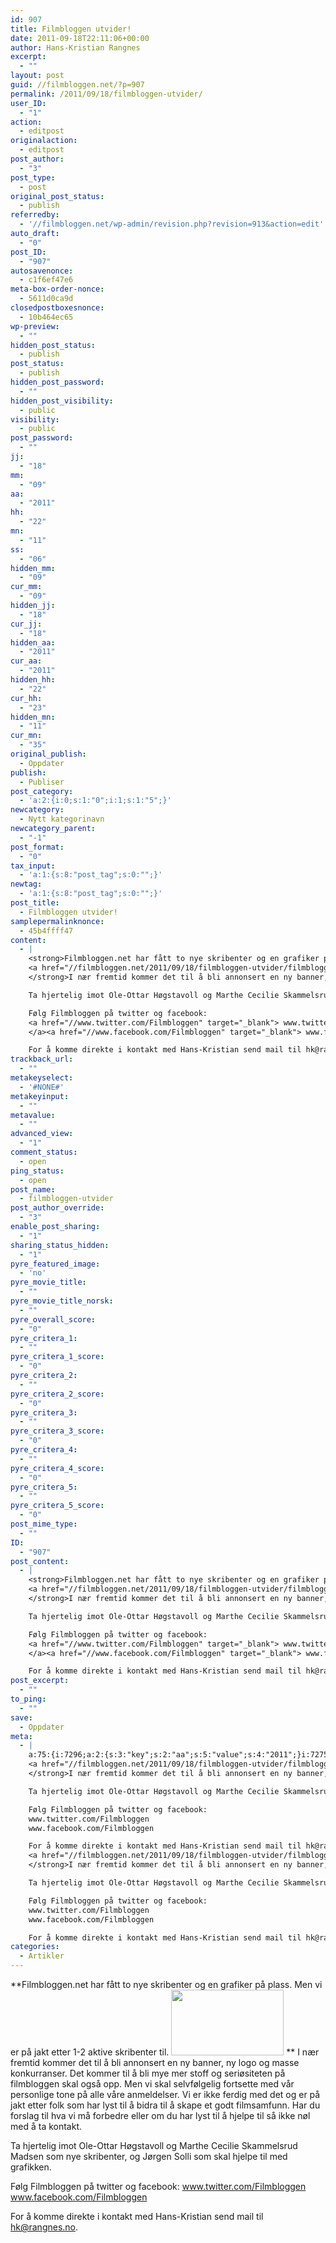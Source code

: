 ```yaml
---
id: 907
title: Filmbloggen utvider!
date: 2011-09-18T22:11:06+00:00
author: Hans-Kristian Rangnes
excerpt:
  - ""
layout: post
guid: //filmbloggen.net/?p=907
permalink: /2011/09/18/filmbloggen-utvider/
user_ID:
  - "1"
action:
  - editpost
originalaction:
  - editpost
post_author:
  - "3"
post_type:
  - post
original_post_status:
  - publish
referredby:
  - '//filmbloggen.net/wp-admin/revision.php?revision=913&action=edit'
auto_draft:
  - "0"
post_ID:
  - "907"
autosavenonce:
  - c1f6ef47e6
meta-box-order-nonce:
  - 5611d0ca9d
closedpostboxesnonce:
  - 10b464ec65
wp-preview:
  - ""
hidden_post_status:
  - publish
post_status:
  - publish
hidden_post_password:
  - ""
hidden_post_visibility:
  - public
visibility:
  - public
post_password:
  - ""
jj:
  - "18"
mm:
  - "09"
aa:
  - "2011"
hh:
  - "22"
mn:
  - "11"
ss:
  - "06"
hidden_mm:
  - "09"
cur_mm:
  - "09"
hidden_jj:
  - "18"
cur_jj:
  - "18"
hidden_aa:
  - "2011"
cur_aa:
  - "2011"
hidden_hh:
  - "22"
cur_hh:
  - "23"
hidden_mn:
  - "11"
cur_mn:
  - "35"
original_publish:
  - Oppdater
publish:
  - Publiser
post_category:
  - 'a:2:{i:0;s:1:"0";i:1;s:1:"5";}'
newcategory:
  - Nytt kategorinavn
newcategory_parent:
  - "-1"
post_format:
  - "0"
tax_input:
  - 'a:1:{s:8:"post_tag";s:0:"";}'
newtag:
  - 'a:1:{s:8:"post_tag";s:0:"";}'
post_title:
  - Filmbloggen utvider!
samplepermalinknonce:
  - 45b4ffff47
content:
  - |
    <strong>Filmbloggen.net har fått to nye skribenter og en grafiker på plass. Men vi er på jakt etter 1-2 aktive skribenter til.
    <a href="//filmbloggen.net/2011/09/18/filmbloggen-utvider/filmbloggen_180x105-2/" rel="attachment wp-att-908"><img class="alignnone size-full wp-image-908" src="//filmbloggen.net/wp-content/uploads//2011/09/filmbloggen_180x105.png" alt="" width="180" height="105" /></a>
    </strong>I nær fremtid kommer det til å bli annonsert en ny banner, ny logo og masse konkurranser. Det kommer til å bli mye mer stoff og seriøsiteten på filmbloggen skal også opp. Men vi skal selvfølgelig fortsette med vår personlige tone på alle våre anmeldelser. Vi er ikke ferdig med det og er på jakt etter folk som har lyst til å bidra til å skape et godt filmsamfunn. Har du forslag til hva vi må forbedre eller om du har lyst til å hjelpe til så ikke nøl med å ta kontakt.

    Ta hjertelig imot Ole-Ottar Høgstavoll og Marthe Cecilie Skammelsrud Madsen som nye skribenter, og Jørgen Solli som skal hjelpe til med grafikken.

    Følg Filmbloggen på twitter og facebook:
    <a href="//www.twitter.com/Filmbloggen" target="_blank"> www.twitter.com/Filmbloggen
    </a><a href="//www.facebook.com/Filmbloggen" target="_blank"> www.facebook.com/Filmbloggen</a>

    For å komme direkte i kontakt med Hans-Kristian send mail til hk@rangnes.no.
trackback_url:
  - ""
metakeyselect:
  - '#NONE#'
metakeyinput:
  - ""
metavalue:
  - ""
advanced_view:
  - "1"
comment_status:
  - open
ping_status:
  - open
post_name:
  - filmbloggen-utvider
post_author_override:
  - "3"
enable_post_sharing:
  - "1"
sharing_status_hidden:
  - "1"
pyre_featured_image:
  - 'no'
pyre_movie_title:
  - ""
pyre_movie_title_norsk:
  - ""
pyre_overall_score:
  - "0"
pyre_critera_1:
  - ""
pyre_critera_1_score:
  - "0"
pyre_critera_2:
  - ""
pyre_critera_2_score:
  - "0"
pyre_critera_3:
  - ""
pyre_critera_3_score:
  - "0"
pyre_critera_4:
  - ""
pyre_critera_4_score:
  - "0"
pyre_critera_5:
  - ""
pyre_critera_5_score:
  - "0"
post_mime_type:
  - ""
ID:
  - "907"
post_content:
  - |
    <strong>Filmbloggen.net har fått to nye skribenter og en grafiker på plass. Men vi er på jakt etter 1-2 aktive skribenter til.
    <a href="//filmbloggen.net/2011/09/18/filmbloggen-utvider/filmbloggen_180x105-2/" rel="attachment wp-att-908"><img class="alignnone size-full wp-image-908" src="//filmbloggen.net/wp-content/uploads//2011/09/filmbloggen_180x105.png" alt="" width="180" height="105" /></a>
    </strong>I nær fremtid kommer det til å bli annonsert en ny banner, ny logo og masse konkurranser. Det kommer til å bli mye mer stoff og seriøsiteten på filmbloggen skal også opp. Men vi skal selvfølgelig fortsette med vår personlige tone på alle våre anmeldelser. Vi er ikke ferdig med det og er på jakt etter folk som har lyst til å bidra til å skape et godt filmsamfunn. Har du forslag til hva vi må forbedre eller om du har lyst til å hjelpe til så ikke nøl med å ta kontakt.

    Ta hjertelig imot Ole-Ottar Høgstavoll og Marthe Cecilie Skammelsrud Madsen som nye skribenter, og Jørgen Solli som skal hjelpe til med grafikken.

    Følg Filmbloggen på twitter og facebook:
    <a href="//www.twitter.com/Filmbloggen" target="_blank"> www.twitter.com/Filmbloggen
    </a><a href="//www.facebook.com/Filmbloggen" target="_blank"> www.facebook.com/Filmbloggen</a>

    For å komme direkte i kontakt med Hans-Kristian send mail til hk@rangnes.no.
post_excerpt:
  - ""
to_ping:
  - ""
save:
  - Oppdater
meta:
  - |
    a:75:{i:7296;a:2:{s:3:"key";s:2:"aa";s:5:"value";s:4:"2011";}i:7275;a:2:{s:3:"key";s:6:"action";s:5:"value";s:8:"editpost";}i:7328;a:2:{s:3:"key";s:13:"advanced_view";s:5:"value";s:1:"1";}i:7284;a:2:{s:3:"key";s:13:"autosavenonce";s:5:"value";s:10:"c1f6ef47e6";}i:7282;a:2:{s:3:"key";s:10:"auto_draft";s:5:"value";s:1:"0";}i:7286;a:2:{s:3:"key";s:20:"closedpostboxesnonce";s:5:"value";s:10:"10b464ec65";}i:7329;a:2:{s:3:"key";s:14:"comment_status";s:5:"value";s:4:"open";}i:7321;a:2:{s:3:"key";s:7:"content";s:5:"value";s:1248:"<strong>Filmbloggen.net har fått to nye skribenter og en grafiker på plass. Men vi er på jakt etter 1-2 aktive skribenter til.
    <a href="//filmbloggen.net/2011/09/18/filmbloggen-utvider/filmbloggen_180x105-2/" rel="attachment wp-att-908"><img class="alignnone size-full wp-image-908" src="//filmbloggen.net/wp-content/uploads//2011/09/filmbloggen_180x105.png" alt="" width="180" height="105" /></a>
    </strong>I nær fremtid kommer det til å bli annonsert en ny banner, ny logo og masse konkurranser. Det kommer til å bli mye mer stoff og seriøsiteten på filmbloggen skal også opp. Men vi skal selvfølgelig fortsette med vår personlige tone på alle våre anmeldelser. Vi er ikke ferdig med det og er på jakt etter folk som har lyst til å bidra til å skape et godt filmsamfunn. Har du forslag til hva vi må forbedre eller om du har lyst til å hjelpe til så ikke nøl med å ta kontakt.

    Ta hjertelig imot Ole-Ottar Høgstavoll og Marthe Cecilie Skammelsrud Madsen som nye skribenter, og Jørgen Solli som skal hjelpe til med grafikken.

    Følg Filmbloggen på twitter og facebook:
    www.twitter.com/Filmbloggen
    www.facebook.com/Filmbloggen

    For å komme direkte i kontakt med Hans-Kristian send mail til hk@rangnes.no.";}i:7305;a:2:{s:3:"key";s:6:"cur_aa";s:5:"value";s:4:"2011";}i:7307;a:2:{s:3:"key";s:6:"cur_hh";s:5:"value";s:2:"22";}i:7303;a:2:{s:3:"key";s:6:"cur_jj";s:5:"value";s:2:"18";}i:7301;a:2:{s:3:"key";s:6:"cur_mm";s:5:"value";s:2:"09";}i:7309;a:2:{s:3:"key";s:6:"cur_mn";s:5:"value";s:2:"55";}i:7333;a:2:{s:3:"key";s:19:"enable_post_sharing";s:5:"value";s:1:"1";}i:7322;a:2:{s:3:"key";s:7:"excerpt";s:5:"value";s:0:"";}i:7297;a:2:{s:3:"key";s:2:"hh";s:5:"value";s:2:"22";}i:7304;a:2:{s:3:"key";s:9:"hidden_aa";s:5:"value";s:4:"2011";}i:7306;a:2:{s:3:"key";s:9:"hidden_hh";s:5:"value";s:2:"22";}i:7302;a:2:{s:3:"key";s:9:"hidden_jj";s:5:"value";s:2:"18";}i:7300;a:2:{s:3:"key";s:9:"hidden_mm";s:5:"value";s:2:"09";}i:7308;a:2:{s:3:"key";s:9:"hidden_mn";s:5:"value";s:2:"11";}i:7290;a:2:{s:3:"key";s:20:"hidden_post_password";s:5:"value";s:0:"";}i:7288;a:2:{s:3:"key";s:18:"hidden_post_status";s:5:"value";s:7:"publish";}i:7291;a:2:{s:3:"key";s:22:"hidden_post_visibility";s:5:"value";s:6:"public";}i:7350;a:2:{s:3:"key";s:2:"ID";s:5:"value";s:3:"907";}i:7294;a:2:{s:3:"key";s:2:"jj";s:5:"value";s:2:"18";}i:7285;a:2:{s:3:"key";s:20:"meta-box-order-nonce";s:5:"value";s:10:"5611d0ca9d";}i:7325;a:2:{s:3:"key";s:12:"metakeyinput";s:5:"value";s:0:"";}i:7324;a:2:{s:3:"key";s:13:"metakeyselect";s:5:"value";s:6:"#NONE#";}i:7326;a:2:{s:3:"key";s:9:"metavalue";s:5:"value";s:0:"";}i:7295;a:2:{s:3:"key";s:2:"mm";s:5:"value";s:2:"09";}i:7298;a:2:{s:3:"key";s:2:"mn";s:5:"value";s:2:"11";}i:7313;a:2:{s:3:"key";s:11:"newcategory";s:5:"value";s:17:"Nytt kategorinavn";}i:7314;a:2:{s:3:"key";s:18:"newcategory_parent";s:5:"value";s:2:"-1";}i:7276;a:2:{s:3:"key";s:14:"originalaction";s:5:"value";s:8:"editpost";}i:7279;a:2:{s:3:"key";s:20:"original_post_status";s:5:"value";s:7:"publish";}i:7310;a:2:{s:3:"key";s:16:"original_publish";s:5:"value";s:8:"Oppdater";}i:7330;a:2:{s:3:"key";s:11:"ping_status";s:5:"value";s:4:"open";}i:7277;a:2:{s:3:"key";s:11:"post_author";s:5:"value";s:1:"3";}i:7332;a:2:{s:3:"key";s:20:"post_author_override";s:5:"value";s:1:"3";}i:7351;a:2:{s:3:"key";s:12:"post_content";s:5:"value";s:1248:"<strong>Filmbloggen.net har fått to nye skribenter og en grafiker på plass. Men vi er på jakt etter 1-2 aktive skribenter til.
    <a href="//filmbloggen.net/2011/09/18/filmbloggen-utvider/filmbloggen_180x105-2/" rel="attachment wp-att-908"><img class="alignnone size-full wp-image-908" src="//filmbloggen.net/wp-content/uploads//2011/09/filmbloggen_180x105.png" alt="" width="180" height="105" /></a>
    </strong>I nær fremtid kommer det til å bli annonsert en ny banner, ny logo og masse konkurranser. Det kommer til å bli mye mer stoff og seriøsiteten på filmbloggen skal også opp. Men vi skal selvfølgelig fortsette med vår personlige tone på alle våre anmeldelser. Vi er ikke ferdig med det og er på jakt etter folk som har lyst til å bidra til å skape et godt filmsamfunn. Har du forslag til hva vi må forbedre eller om du har lyst til å hjelpe til så ikke nøl med å ta kontakt.

    Ta hjertelig imot Ole-Ottar Høgstavoll og Marthe Cecilie Skammelsrud Madsen som nye skribenter, og Jørgen Solli som skal hjelpe til med grafikken.

    Følg Filmbloggen på twitter og facebook:
    www.twitter.com/Filmbloggen
    www.facebook.com/Filmbloggen

    For å komme direkte i kontakt med Hans-Kristian send mail til hk@rangnes.no.";}i:7352;a:2:{s:3:"key";s:12:"post_excerpt";s:5:"value";s:0:"";}i:7316;a:2:{s:3:"key";s:11:"post_format";s:5:"value";s:1:"0";}i:7283;a:2:{s:3:"key";s:7:"post_ID";s:5:"value";s:3:"907";}i:7349;a:2:{s:3:"key";s:14:"post_mime_type";s:5:"value";s:0:"";}i:7331;a:2:{s:3:"key";s:9:"post_name";s:5:"value";s:19:"filmbloggen-utvider";}i:7293;a:2:{s:3:"key";s:13:"post_password";s:5:"value";s:0:"";}i:7289;a:2:{s:3:"key";s:11:"post_status";s:5:"value";s:7:"publish";}i:7319;a:2:{s:3:"key";s:10:"post_title";s:5:"value";s:20:"Filmbloggen utvider!";}i:7278;a:2:{s:3:"key";s:9:"post_type";s:5:"value";s:4:"post";}i:7311;a:2:{s:3:"key";s:7:"publish";s:5:"value";s:8:"Publiser";}i:7339;a:2:{s:3:"key";s:14:"pyre_critera_1";s:5:"value";s:0:"";}i:7340;a:2:{s:3:"key";s:20:"pyre_critera_1_score";s:5:"value";s:1:"0";}i:7341;a:2:{s:3:"key";s:14:"pyre_critera_2";s:5:"value";s:0:"";}i:7342;a:2:{s:3:"key";s:20:"pyre_critera_2_score";s:5:"value";s:1:"0";}i:7343;a:2:{s:3:"key";s:14:"pyre_critera_3";s:5:"value";s:0:"";}i:7344;a:2:{s:3:"key";s:20:"pyre_critera_3_score";s:5:"value";s:1:"0";}i:7345;a:2:{s:3:"key";s:14:"pyre_critera_4";s:5:"value";s:0:"";}i:7346;a:2:{s:3:"key";s:20:"pyre_critera_4_score";s:5:"value";s:1:"0";}i:7347;a:2:{s:3:"key";s:14:"pyre_critera_5";s:5:"value";s:0:"";}i:7348;a:2:{s:3:"key";s:20:"pyre_critera_5_score";s:5:"value";s:1:"0";}i:7335;a:2:{s:3:"key";s:19:"pyre_featured_image";s:5:"value";s:2:"no";}i:7336;a:2:{s:3:"key";s:16:"pyre_movie_title";s:5:"value";s:0:"";}i:7337;a:2:{s:3:"key";s:22:"pyre_movie_title_norsk";s:5:"value";s:0:"";}i:7338;a:2:{s:3:"key";s:18:"pyre_overall_score";s:5:"value";s:1:"0";}i:7280;a:2:{s:3:"key";s:10:"referredby";s:5:"value";s:54:"//filmbloggen.net/2011/09/18/filmbloggen-utvider/";}i:7320;a:2:{s:3:"key";s:20:"samplepermalinknonce";s:5:"value";s:10:"45b4ffff47";}i:7358;a:2:{s:3:"key";s:4:"save";s:5:"value";s:8:"Oppdater";}i:7334;a:2:{s:3:"key";s:21:"sharing_status_hidden";s:5:"value";s:1:"1";}i:7299;a:2:{s:3:"key";s:2:"ss";s:5:"value";s:2:"06";}i:7353;a:2:{s:3:"key";s:7:"to_ping";s:5:"value";s:0:"";}i:7323;a:2:{s:3:"key";s:13:"trackback_url";s:5:"value";s:0:"";}i:7274;a:2:{s:3:"key";s:7:"user_ID";s:5:"value";s:1:"1";}i:7292;a:2:{s:3:"key";s:10:"visibility";s:5:"value";s:6:"public";}i:7287;a:2:{s:3:"key";s:10:"wp-preview";s:5:"value";s:0:"";}}
categories:
  - Artikler
---
```

**Filmbloggen.net har fått to nye skribenter og en grafiker på plass. Men vi er på jakt etter 1-2 aktive skribenter til.
<a href="//filmbloggen.net/2011/09/18/filmbloggen-utvider/filmbloggen_180x105-2/" rel="attachment wp-att-908"><img class="alignnone size-full wp-image-908" src="//filmbloggen.net/wp-content/uploads//2011/09/filmbloggen_180x105.png" alt="" width="180" height="105" /></a>
** I nær fremtid kommer det til å bli annonsert en ny banner, ny logo og masse konkurranser. Det kommer til å bli mye mer stoff og seriøsiteten på filmbloggen skal også opp. Men vi skal selvfølgelig fortsette med vår personlige tone på alle våre anmeldelser. Vi er ikke ferdig med det og er på jakt etter folk som har lyst til å bidra til å skape et godt filmsamfunn. Har du forslag til hva vi må forbedre eller om du har lyst til å hjelpe til så ikke nøl med å ta kontakt.

Ta hjertelig imot Ole-Ottar Høgstavoll og Marthe Cecilie Skammelsrud Madsen som nye skribenter, og Jørgen Solli som skal hjelpe til med grafikken.

Følg Filmbloggen på twitter og facebook:
 <a href="//www.twitter.com/Filmbloggen" target="_blank">www.twitter.com/Filmbloggen<br /> </a> <a href="//www.facebook.com/Filmbloggen" target="_blank">www.facebook.com/Filmbloggen</a>

For å komme direkte i kontakt med Hans-Kristian send mail til hk@rangnes.no.
